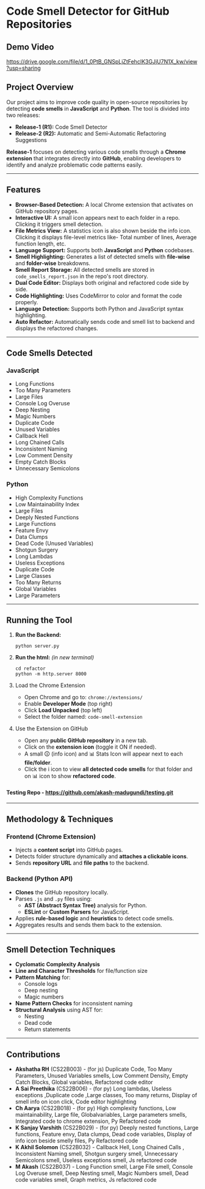 # Code Smell Detector for GitHub Repositories
## Demo Video
https://drive.google.com/file/d/1_0PtB_GNSpLjZtFehcIK3GJjU7N1X_kw/view?usp=sharing
## Project Overview
Our project aims to improve code quality in open-source repositories by detecting **code smells** in **JavaScript** and **Python**. The tool is divided into two releases:

- **Release-1 (R1):** Code Smell Detector  
- **Release-2 (R2):** Automatic and Semi-Automatic Refactoring Suggestions

**Release-1** focuses on detecting various code smells through a **Chrome extension** that integrates directly into **GitHub**, enabling developers to identify and analyze problematic code patterns easily.

---

## Features

- **Browser-Based Detection:** A local Chrome extension that activates on GitHub repository pages.
- **Interactive UI:** A small icon appears next to each folder in a repo. Clicking it triggers smell detection.
- **File Metrics View:** A statistics icon is also shown beside the info icon. Clicking it displays file-level metrics like- Total number of lines, Average function length, etc.
- **Language Support:** Supports both **JavaScript** and **Python** codebases.
- **Smell Highlighting:** Generates a list of detected smells with **file-wise** and **folder-wise** breakdowns.
- **Smell Report Storage:** All detected smells are stored in `code_smells_report.json` in the repo's root directory.
- **Dual Code Editor:** Displays both original and refactored code side by side.
- **Code Highlighting:** Uses CodeMirror to color and format the code properly.
- **Language Detection:** Supports both Python and JavaScript syntax highlighting.
- **Auto Refactor:** Automatically sends code and smell list to backend and displays the refactored changes.
---

## Code Smells Detected

### JavaScript
- Long Functions  
- Too Many Parameters  
- Large Files  
- Console Log Overuse  
- Deep Nesting  
- Magic Numbers  
- Duplicate Code  
- Unused Variables  
- Callback Hell  
- Long Chained Calls  
- Inconsistent Naming  
- Low Comment Density  
- Empty Catch Blocks  
- Unnecessary Semicolons  

### Python
- High Complexity Functions  
- Low Maintainability Index  
- Large Files  
- Deeply Nested Functions  
- Large Functions  
- Feature Envy  
- Data Clumps  
- Dead Code (Unused Variables)  
- Shotgun Surgery  
- Long Lambdas
- Useless Exceptions  
- Duplicate Code  
- Large Classes  
- Too Many Returns  
- Global Variables  
- Large Parameters  

---

## Running the Tool

1. **Run the Backend:**
   ```
   python server.py
   ```
2. **Run the html:** *(in new terminal)*
   ```
   cd refactor
   python -m http.server 8000
   ```
3.  Load the Chrome Extension
    - Open Chrome and go to: `chrome://extensions/`
    - Enable **Developer Mode** (top right)
    - Click **Load Unpacked** (top left)
    - Select the folder named: `code-smell-extension`

4. Use the Extension on GitHub
    - Open any **public GitHub repository** in a new tab.
    - Click on the **extension icon** (toggle it ON if needed).
    - A small 🛈 (info icon) and 📊 Stats Icon will appear next to each **file/folder**.
    - Click the i icon to view **all detected code smells** for that folder and on 📊 icon to show **refactored code**.

#### Testing Repo - https://github.com/akash-madugundi/testing.git
---

## Methodology & Techniques

### Frontend (Chrome Extension)

- Injects a **content script** into GitHub pages.
- Detects folder structure dynamically and **attaches a clickable icons**.
- Sends **repository URL** and **file paths** to the backend.

### Backend (Python API)

- **Clones** the GitHub repository locally.
- Parses `.js` and `.py` files using:
  - **AST (Abstract Syntax Tree)** analysis for Python.
  - **ESLint** or **Custom Parsers** for JavaScript.
- Applies **rule-based logic** and **heuristics** to detect code smells.
- Aggregates results and sends them back to the extension.

---

## Smell Detection Techniques

- **Cyclomatic Complexity Analysis**
- **Line and Character Thresholds** for file/function size
- **Pattern Matching** for:
  - Console logs
  - Deep nesting
  - Magic numbers
- **Name Pattern Checks** for inconsistent naming
- **Structural Analysis** using AST for:
  - Nesting
  - Dead code
  - Return statements

---

## Contributions

- **Akshatha RH** (CS22B003) - (for js)  Duplicate Code, Too Many Parameters, Unused Variables smells, Low Comment Density, Empty Catch Blocks, Global variables, Refactored code editor
- **A Sai Preethika** (CS22B006) - (for py) Long lambdas, Useless exceptions ,Duplicate code ,Large classes, Too many returns, Display of smell info on icon click, Code editor highlighting
- **Ch Aarya** (CS22B018) - (for py) High complexity functions, Low maintainability, Large file, Globalvariables, Large parameters smells, Integrated code to chrome extension, Py Refactored code
- **K Sanjay Varshith** (CS22B029) - (for py)  Deeply nested functions, Large functions, Feature envy, Data clumps, Dead code variables, Display of info icon beside smelly files, Py Refactored code
- **K Akhil Solomon** (CS22B032) - Callback Hell, Long Chained Calls , Inconsistent Naming smell, Shotgun surgery smell, Unnecessary Semicolons smell,  Useless exceptions smell, Js refactored code
- **M Akash** (CS22B037) -  Long Function smell, Large File smell, Console Log Overuse smell, Deep Nesting smell, Magic Numbers smell, Dead code variables smell, Graph metrics, Js refactored code
